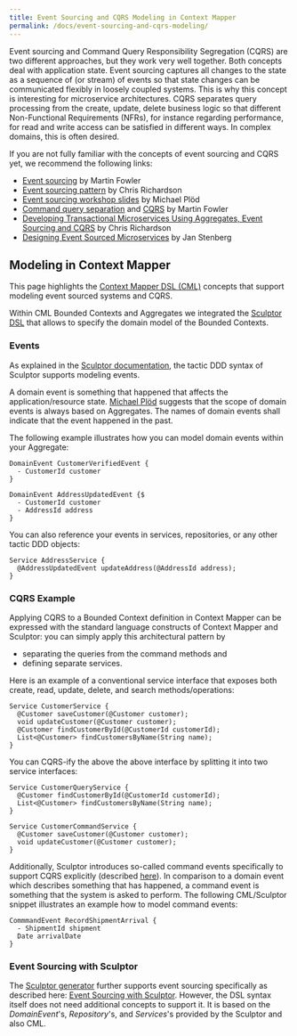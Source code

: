 ```yaml
---
title: Event Sourcing and CQRS Modeling in Context Mapper
permalink: /docs/event-sourcing-and-cqrs-modeling/
---
```


Event sourcing and Command Query Responsibility Segregation (CQRS) are two different approaches, but they work very well together. Both concepts deal with application state.
Event sourcing captures all changes to the state as a sequence of (or stream) of events so that state changes can be communicated flexibly in loosely coupled systems. This is why this 
concept is interesting for microservice architectures. CQRS separates query processing from the create, update, delete business logic so that different Non-Functional Requirements (NFRs), for instance regarding performance, for read and write access can be satisfied in different ways. In complex domains, this is often desired. 

If you are not fully familiar with the concepts of event sourcing and CQRS yet, we recommend the following links:

 * [Event sourcing](https://martinfowler.com/eaaDev/EventSourcing.html) by Martin Fowler
 * [Event sourcing pattern](https://microservices.io/patterns/data/event-sourcing.html) by Chris Richardson
 * [Event sourcing workshop slides](https://speakerdeck.com/mploed/event-sourcing-workshop-at-software-architecture-summit-2016) by Michael Plöd
 * [Command query separation](https://martinfowler.com/bliki/CommandQuerySeparation.html) and [CQRS](https://martinfowler.com/bliki/CQRS.html) by Martin Fowler
 * [Developing Transactional Microservices Using Aggregates, Event Sourcing and CQRS](https://www.infoq.com/articles/microservices-aggregates-events-cqrs-part-1-richardson/) by Chris Richardson
 * [Designing Event Sourced Microservices](https://www.infoq.com/news/2017/11/event-sourcing-microservices/) by Jan Stenberg
 
## Modeling in Context Mapper
This page highlights the [Context Mapper DSL (CML)](/docs/language-reference/) concepts that support modeling event sourced systems and CQRS. 

Within CML Bounded Contexts and Aggregates we integrated the [Sculptor DSL](http://sculptorgenerator.org/) that allows to specify the domain model of the Bounded Contexts.

### Events
As explained in the [Sculptor documentation](http://sculptorgenerator.org/documentation/event-driven-tutorial), the tactic DDD syntax of Sculptor supports modeling events.

A domain event is something that happened that affects the application/resource state. [Michael Plöd](https://speakerdeck.com/mploed/event-sourcing-workshop-at-software-architecture-summit-2016)
suggests that the scope of domain events is always based on Aggregates. The names of domain events shall indicate that the event happened in the past. 

The following example illustrates how you can model domain events within your Aggregate: 
<!-- Q: do the generators (puml, MDSL) already process event emission (publish) and reception (subscribe)? do the below example cover these things? see http://sculptorgenerator.org/documentation/event-driven-tutorial -->

<!-- add timestamp to examples? or not needed (done in base class)? -->
```text
DomainEvent CustomerVerifiedEvent {
  - CustomerId customer
}

DomainEvent AddressUpdatedEvent {$
  - CustomerId customer  
  - AddressId address
}
```

You can also reference your events in services, repositories, or any other tactic DDD objects:

```text
Service AddressService {
  @AddressUpdatedEvent updateAddress(@AddressId address);
}
```

### CQRS Example
Applying CQRS to a Bounded Context definition in Context Mapper can be expressed with the standard language constructs of Context Mapper and Sculptor: you can simply apply this architectural pattern by 

* separating the queries from the command methods and 
* defining separate services. 

Here is an example of a conventional service interface that exposes both create, read, update, delete, and search methods/operations: <!-- TODO make C and D of CRUDS more explicit? -->

```text
Service CustomerService {
  @Customer saveCustomer(@Customer customer);
  void updateCustomer(@Customer customer);
  @Customer findCustomerById(@CustomerId customerId);
  List<@Customer> findCustomersByName(String name);
}
```

You can CQRS-ify the above the above interface by splitting it into two service interfaces:

```text
Service CustomerQueryService {
  @Customer findCustomerById(@CustomerId customerId);
  List<@Customer> findCustomersByName(String name);
}

Service CustomerCommandService {
  @Customer saveCustomer(@Customer customer);
  void updateCustomer(@Customer customer);
}
```

<!-- Q: should these two service interfaces appear in same aggregate or go to two different ones? or both possible? -->

Additionally, Sculptor introduces so-called command events specifically to support CQRS explicitly (described [here](http://sculptorgenerator.org/documentation/event-driven-tutorial#commandevent)).
In comparison to a domain event which describes something that has happened, a command event is something that the system is asked to perform. The following CML/Sculptor snippet illustrates an example how to model command events:

```text
CommmandEvent RecordShipmentArrival {
  - ShipmentId shipment
  Date arrivalDate
}
```

### Event Sourcing with Sculptor
The [Sculptor generator](http://sculptorgenerator.org) further supports event sourcing specifically as described here: <!-- Q: can the Sculptor generator be used within CM(L)? if not, pls say so (or try to retrofit this capability, might require usage of Module concept) -->
[Event Sourcing with Sculptor](http://sculptorgenerator.org/2010/10/28/event-sourcing-with-sculptor). However, the DSL syntax itself does not need additional concepts to support it. It is based on the _DomainEvent_'s, _Repository_'s, and _Services_'s provided by the Sculptor and also CML. 
